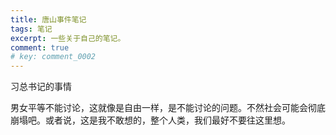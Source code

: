 ```yaml
---
title: 唐山事件笔记
tags: 笔记
excerpt: 一些关于自己的笔记。
comment: true
# key: comment_0002
---
```


习总书记的事情

男女平等不能讨论，这就像是自由一样，是不能讨论的问题。不然社会可能会彻底崩塌吧。或者说，这是我不敢想的，整个人类，我们最好不要往这里想。